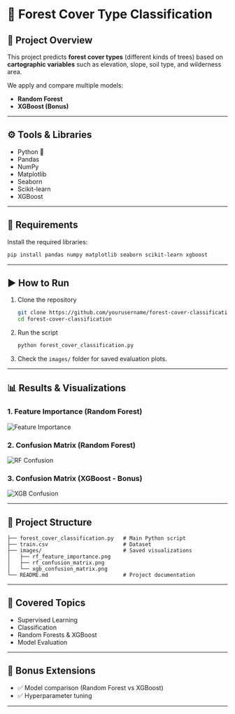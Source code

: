 # 🌲 Forest Cover Type Classification

## 📌 Project Overview

This project predicts **forest cover types** (different kinds of trees) based on **cartographic variables** such as elevation, slope, soil type, and wilderness area.

We apply and compare multiple models:

* **Random Forest**
* **XGBoost (Bonus)**

---

## ⚙️ Tools & Libraries

* Python 🐍
* Pandas
* NumPy
* Matplotlib
* Seaborn
* Scikit-learn
* XGBoost

---

## 🔧 Requirements

Install the required libraries:

```bash
pip install pandas numpy matplotlib seaborn scikit-learn xgboost
```

---

## ▶️ How to Run

1. Clone the repository

   ```bash
   git clone https://github.com/yourusername/forest-cover-classification.git
   cd forest-cover-classification
   ```

2. Run the script

   ```bash
   python forest_cover_classification.py
   ```

3. Check the `images/` folder for saved evaluation plots.

---

## 📊 Results & Visualizations

### 1. Feature Importance (Random Forest)

![Feature Importance](..images/feature_importance_RandomForest.png)

### 2. Confusion Matrix (Random Forest)

![RF Confusion](images/rf_confusion_matrix.png)

### 3. Confusion Matrix (XGBoost - Bonus)

![XGB Confusion](images/xgb_confusion_matrix.png)

---

## 📂 Project Structure

```
├── forest_cover_classification.py   # Main Python script
├── train.csv                        # Dataset
├── images/                          # Saved visualizations
│   ├── rf_feature_importance.png
│   ├── rf_confusion_matrix.png
│   └── xgb_confusion_matrix.png
└── README.md                        # Project documentation
```

---

## 🎯 Covered Topics

* Supervised Learning
* Classification
* Random Forests & XGBoost
* Model Evaluation

---

## 🚀 Bonus Extensions

* ✅ Model comparison (Random Forest vs XGBoost)
* ✅ Hyperparameter tuning

---
